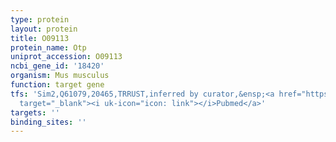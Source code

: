 ```yaml
---
type: protein
layout: protein
title: O09113
protein_name: Otp
uniprot_accession: O09113
ncbi_gene_id: '18420'
organism: Mus musculus
function: target gene
tfs: 'Sim2,Q61079,20465,TRRUST,inferred by curator,&ensp;<a href="https://www.ncbi.nlm.nih.gov/pubmed/?term=11071765%5Buid%5D"
  target="_blank"><i uk-icon="icon: link"></i>Pubmed</a>'
targets: ''
binding_sites: ''
---
```


